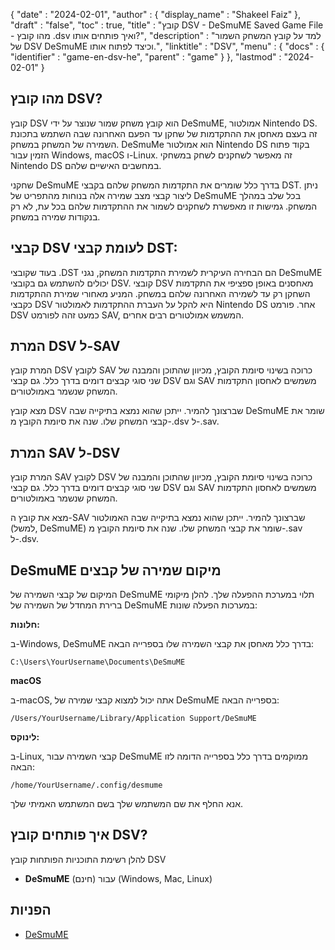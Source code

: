 {
  "date" : "2024-02-01",
  "author" : {
    "display_name" : "Shakeel Faiz"
},
  "draft" : "false",
  "toc" : true,
  "title" : "קובץ DSV - DeSmuME Saved Game File - מהו קובץ .dsv ואיך פותחים אותו?",
  "description" : "למד על קובץ המשחק השמור של DSV DeSmuME וכיצד לפתוח אותו.",
  "linktitle" : "DSV",
  "menu" : {
    "docs" : {
      "identifier" : "game-en-dsv-he",
      "parent" : "game"
}
},
  "lastmod" : "2024-02-01"
}

## מהו קובץ DSV?

קובץ DSV הוא קובץ משחק שמור שנוצר על ידי DeSmuME, אמולטור Nintendo DS. זה בעצם מאחסן את ההתקדמות של שחקן עד הפעם האחרונה שבה השתמש בתכונת השמירה של המשחק במשחק. DeSmuMe הוא אמולטור Nintendo DS בקוד פתוח הזמין עבור Windows, macOS ו-Linux. זה מאפשר לשחקנים לשחק במשחקי Nintendo DS במחשבים האישיים שלהם.

שחקני DeSmuME בדרך כלל שומרים את התקדמות המשחק שלהם בקבצי DST. ניתן ליצור קבצי מצב שמירה אלה בנוחות מהתפריט של DeSmuME בכל שלב במהלך המשחק. גמישות זו מאפשרת לשחקנים לשמור את ההתקדמות שלהם בכל עת, לא רק בנקודות שמירה במשחק.

## קבצי DSV לעומת קבצי DST:

בעוד שקובצי .DST הם הבחירה העיקרית לשמירת התקדמות המשחק, נגני DeSmuME יכולים להשתמש גם בקובצי DSV. קובצי DSV מאחסנים באופן ספציפי את התקדמות השחקן רק עד לשמירה האחרונה שלהם במשחק. המניע מאחורי שמירת ההתקדמות כקבצי DSV היא להקל על העברת ההתקדמות לאמולטור Nintendo DS אחר. פורמט DSV כמעט זהה לפורמט SAV, המשמש אמולטורים רבים אחרים.

## המרת DSV ל-SAV

המרת קובץ DSV לקובץ SAV כרוכה בשינוי סיומת הקובץ, מכיוון שהתוכן והמבנה של שני סוגי קבצים דומים בדרך כלל. גם קבצי DSV וגם SAV משמשים לאחסון התקדמות המשחק שנשמר באמולטורים.

מצא קובץ DSV שברצונך להמיר. ייתכן שהוא נמצא בתיקייה שבה DeSmuME שומר את קבצי המשחק שלו. שנה את סיומת הקובץ מ-.dsv ל-.sav.

## המרת SAV ל-DSV

המרת קובץ SAV לקובץ DSV כרוכה בשינוי סיומת הקובץ, מכיוון שהתוכן והמבנה של שני סוגי קבצים דומים בדרך כלל. גם קבצי DSV וגם SAV משמשים לאחסון התקדמות המשחק שנשמר באמולטורים.

מצא את קובץ ה-SAV שברצונך להמיר. ייתכן שהוא נמצא בתיקייה שבה האמולטור (למשל, DeSmuME) שומר את קבצי המשחק שלו. שנה את סיומת הקובץ מ-.sav ל-.dsv.

## DeSmuME מיקום שמירה של קבצים

המיקום של קבצי השמירה של DeSmuME תלוי במערכת ההפעלה שלך. להלן מיקומי ברירת המחדל של השמירה של DeSmuME במערכות הפעלה שונות:

**חלונות:**

ב-Windows, DeSmuME בדרך כלל מאחסן את קבצי השמירה שלו בספרייה הבאה:

```
C:\Users\YourUsername\Documents\DeSmuME
```

**macOS**

ב-macOS, אתה יכול למצוא קבצי שמירה של DeSmuME בספרייה הבאה:

```
/Users/YourUsername/Library/Application Support/DeSmuME
```

**לינוקס:**

ב-Linux, קבצי השמירה עבור DeSmuME ממוקמים בדרך כלל בספרייה הדומה לזו הבאה:

```
/home/YourUsername/.config/desmume
```

אנא החלף את שם המשתמש שלך בשם המשתמש האמיתי שלך.

## איך פותחים קובץ DSV?

להלן רשימת התוכניות הפותחות קובץ DSV

- **DeSmuME** (חינם) עבור (Windows, Mac, Linux)

## הפניות
* [DeSmuME](http://desmume.org/)


